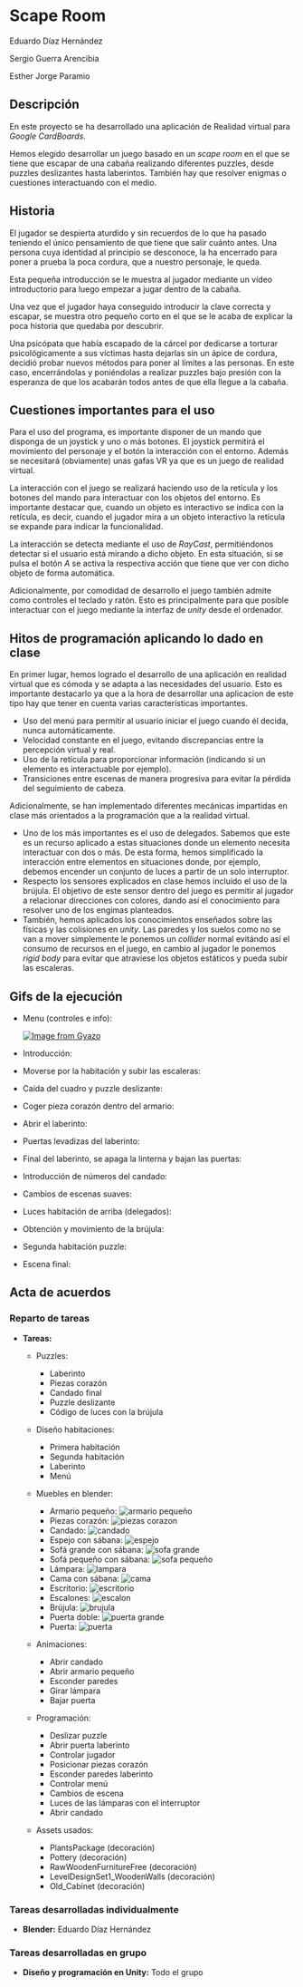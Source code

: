 # Scape Room 

Eduardo Díaz Hernández

Sergio Guerra Arencibia

Esther Jorge Paramio

## Descripción

En este proyecto se ha desarrollado una aplicación de Realidad virtual para *Google CardBoards*. 

Hemos elegido desarrollar un juego basado en un *scape room* en el que se tiene que escapar de una cabaña realizando diferentes puzzles, desde puzzles deslizantes hasta laberintos. También hay que resolver enigmas o cuestiones interactuando con el medio.

## Historia 

El jugador se despierta aturdido y sin recuerdos de lo que ha pasado teniendo el único pensamiento de que tiene que salir cuánto antes. Una persona cuya identidad al principio se desconoce, la ha encerrado para poner a prueba la poca cordura, que a nuestro personaje, le queda. 

Esta pequeña introducción se le muestra al jugador mediante un vídeo introductorio para luego empezar a jugar dentro de la cabaña.

Una vez que el jugador haya conseguido introducir la clave correcta y escapar, se muestra otro pequeño corto en el que se le acaba de explicar la poca historia que quedaba por descubrir.

Una psicópata que había escapado de la cárcel por dedicarse a torturar psicológicamente a sus víctimas hasta dejarlas sin un ápice de cordura, decidió probar nuevos métodos para poner al límites a las personas. En este caso, encerrándolas y poniéndolas a realizar puzzles bajo presión con la esperanza de que los acabarán todos antes de que ella llegue a la cabaña.

## Cuestiones importantes para el uso

Para el uso del programa, es importante disponer de un mando que disponga de un joystick y uno o más botones. El joystick permitirá el movimiento del personaje y el botón la interacción con el entorno. Además se necesitará (obviamente) unas gafas VR ya que es un juego de realidad virtual.

La interacción con el juego se realizará haciendo uso de la retícula y los botones del mando para interactuar con los objetos del entorno. Es importante destacar que, cuando un objeto es interactivo se indica con la retícula, es decir, cuando el jugador mira a un objeto interactivo la retícula se expande para indicar la funcionalidad. 

La interacción se detecta mediante el uso de *RayCast*, permitiéndonos detectar si el usuario está mirando a dicho objeto. En esta situación, si se pulsa el botón *A* se activa la respectiva acción que tiene que ver con dicho objeto de forma automática.

Adicionalmente, por comodidad de desarrollo el juego también admite como controles el teclado y ratón. Esto es principalmente para que posible interactuar con el juego mediante la interfaz de *unity* desde el ordenador.

## Hitos de programación aplicando lo dado en clase

En primer lugar, hemos logrado el desarrollo de una aplicación en realidad virtual que es cómoda y se adapta a las necesidades del usuario. Esto es importante destacarlo ya que a la hora de desarrollar una aplicacion de este tipo hay que tener en cuenta varias características importantes.  
  - Uso del menú para permitir al usuario iniciar el juego cuando él decida, nunca automáticamente.
  - Velocidad constante en el juego, evitando discrepancias entre la percepción virtual y real.
  - Uso de la retícula para proporcionar información (indicando si un elemento es interactuable por ejemplo).
  - Transiciones entre escenas de manera progresiva para evitar la pérdida del seguimiento de cabeza.  
  
Adicionalmente, se han implementado diferentes mecánicas impartidas en clase más orientados a la programación que a la realidad virtual.

- Uno de los más importantes es el uso de delegados. Sabemos que este es un recurso aplicado a estas situaciones donde un elemento necesita interactuar con dos o más. De esta forma, hemos simplificado la interacción entre elementos en situaciones donde, por ejemplo, debemos encender un conjunto de luces a partir de un solo interruptor.  
- Respecto los sensores explicados en clase hemos incluido el uso de la brújula. El objetivo de este sensor dentro del juego es permitir al jugador a relacionar direcciones con colores, dando así el conocimiento para resolver uno de los engimas planteados.
- También, hemos aplicados los conocimientos enseñados sobre las físicas y las colisiones en *unity*. Las paredes y los suelos como no se van a mover simplemente le ponemos un *collider* normal evitándo así el consumo de recursos en el juego, en cambio al jugador le ponemos *rigid body* para evitar que atraviese los objetos estáticos y pueda subir las escaleras. 

## Gifs de la ejecución

- Menu (controles e info):

  [![Image from Gyazo](imgs/menu.gif)](imgs/menu.gif)

- Introducción:


- Moverse por la habitación y subir las escaleras:


- Caída del cuadro y puzzle deslizante:


- Coger pieza corazón dentro del armario:


- Abrir el laberinto:

 
- Puertas levadizas del laberinto:


- Final del laberinto, se apaga la linterna y bajan las puertas:


- Introducción de números del candado:


- Cambios de escenas suaves:


- Luces habitación de arriba (delegados):


- Obtención y movimiento de la brújula:


- Segunda habitación puzzle:


- Escena final:


## Acta de acuerdos
### Reparto de tareas  
- **Tareas:**
  -  Puzzles:
     - Laberinto
     - Piezas corazón
     - Candado final
     - Puzzle deslizante
     - Código de luces con la brújula

  - Diseño habitaciones:
    - Primera habitación
    - Segunda habitación
    - Laberinto
    - Menú

  - Muebles en blender:
    - Armario pequeño:
    ![armario pequeño](imgs/armarioPequeño.jpeg)
    - Piezas corazón:
    ![piezas corazon](imgs/corazon.jpeg)
    - Candado:
    ![candado](imgs/candado.jpeg)
    - Espejo con sábana:
    ![espejo](imgs/espejo.jpeg)
    - Sofá grande con sábana:
    ![sofa grande](imgs/sofaGrande.jpeg)
    - Sofá pequeño con sábana:
    ![sofa pequeño](imgs/sofaPequeño.jpeg)
    - Lámpara:
    ![lampara](imgs/lampara.jpeg)
    - Cama con sábana:
    ![cama](imgs/cama.jpeg)
    - Escritorio:
    ![escritorio](imgs/escritorio.jpeg)
    - Escalones:
    ![escalon](imgs/escalones.jpeg)
    - Brújula:
    ![brujula](imgs/brujula.jpeg)
    - Puerta doble:
    ![puerta grande](imgs/puertaDoble.jpeg)
    - Puerta:
    ![puerta](imgs/puerta.jpeg)

  - Animaciones:
    - Abrir candado
    - Abrir armario pequeño
    - Esconder paredes
    - Girar lámpara
    - Bajar puerta

  - Programación:
    - Deslizar puzzle
    - Abrir puerta laberinto
    - Controlar jugador
    - Posicionar piezas corazón
    - Esconder paredes laberinto
    - Controlar menú
    - Cambios de escena 
    - Luces de las lámparas con el interruptor
    - Abrir candado

  - Assets usados:
    - PlantsPackage (decoración)
    - Pottery (decoración)
    - RawWoodenFurnitureFree (decoración)
    - LevelDesignSet1_WoodenWalls (decoración)
    - Old_Cabinet (decoración)

### Tareas desarrolladas individualmente

- **Blender:** Eduardo Díaz Hernández
  
### Tareas desarrolladas en grupo

- **Diseño y programación en Unity:** Todo el grupo
